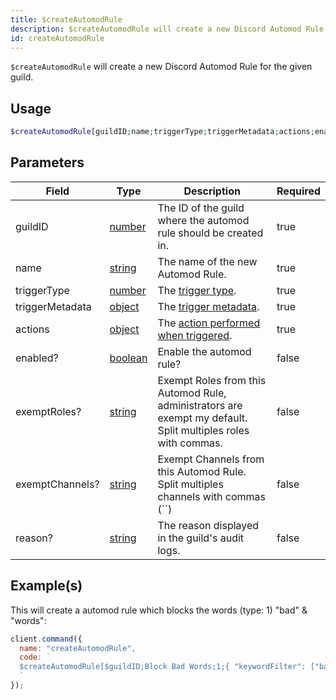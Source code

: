 ```yaml
---
title: $createAutomodRule
description: $createAutomodRule will create a new Discord Automod Rule for the given guild.
id: createAutomodRule
---
```


`$createAutomodRule` will create a new Discord Automod Rule for the given guild.

## Usage

```php
$createAutomodRule[guildID;name;triggerType;triggerMetadata;actions;enabled?;exemptRoles?;exemptChannels?;reason?]
```

## Parameters

| Field           | Type                                                                                                | Description                                                                                                           | Required |
|-----------------|-----------------------------------------------------------------------------------------------------|-----------------------------------------------------------------------------------------------------------------------|----------|
| guildID         | [number](https://developer.mozilla.org/en-US/docs/Web/JavaScript/Reference/Global_Objects/Number)   | The ID of the guild where the automod rule should be created in.                                                      | true     |
| name            | [string](https://developer.mozilla.org/en-US/docs/Web/JavaScript/Reference/Global_Objects/String)   | The name of the new Automod Rule.                                                                                     | true     |
| triggerType     | [number](https://developer.mozilla.org/en-US/docs/Web/JavaScript/Reference/Global_Objects/Number)   | The [trigger type](https://discord-api-types.dev/api/discord-api-types-v10/enum/AutoModerationRuleTriggerType).       | true     |
| triggerMetadata | [object](https://developer.mozilla.org/en-US/docs/Web/JavaScript/Reference/Global_Objects/Object)   | The [trigger metadata](https://old.discordjs.dev/#/docs/discord.js/main/typedef/AutoModerationTriggerMetadata).       | true     |
| actions         | [object](https://developer.mozilla.org/en-US/docs/Web/JavaScript/Reference/Global_Objects/Object)   | The [action performed when triggered](https://old.discordjs.dev/#/docs/discord.js/main/typedef/AutoModerationAction). | true     |
| enabled?        | [boolean](https://developer.mozilla.org/en-US/docs/Web/JavaScript/Reference/Global_Objects/Boolean) | Enable the automod rule?                                                                                              | false    |
| exemptRoles?    | [string](https://developer.mozilla.org/en-US/docs/Web/JavaScript/Reference/Global_Objects/String)   | Exempt Roles from this Automod Rule, administrators are exempt my default. Split multiples roles with commas.         | false    |
| exemptChannels? | [string](https://developer.mozilla.org/en-US/docs/Web/JavaScript/Reference/Global_Objects/String)   | Exempt Channels from this Automod Rule. Split multiples channels with commas (``)                                     | false    |
| reason?         | [string](https://developer.mozilla.org/en-US/docs/Web/JavaScript/Reference/Global_Objects/String)   | The reason displayed in the guild's audit logs.                                                                       | false    |

## Example(s)

This will create a automod rule which blocks the words (type: 1) "bad" & "words":

```javascript
client.command({
  name: "createAutomodRule",
  code: `
  $createAutomodRule[$guildID;Block Bad Words;1;{ "keywordFilter": ["bad", "words"]};[{ "type": 1 }];true;;;This is a reason!]
  `
});
```
